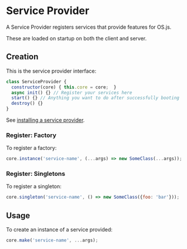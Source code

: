 # Service Provider

A Service Provider registers services that provide features for OS.js.

These are loaded on startup on both the client and server.

## Creation

This is the service provider interface:

```javascript
class ServiceProvider {
  constructor(core) { this.core = core;  }
  async init() {} // Register your services here
  start() {} // Anything you want to do after successfully booting
  destroy() {}
}
```

See [installing a service provider](install/README.md#service-provider).

### Register: Factory

To register a factory:

```javascript
core.instance('service-name', (...args) => new SomeClass(...args));
```

### Register: Singletons

To register a singleton:

```javascript
core.singleton('service-name', () => new SomeClass({foo: 'bar'}));
```

## Usage

To create an instance of a service provided:

```javascript
core.make('service-name', ...args);
```
